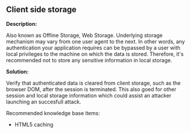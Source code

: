 Client side storage
-------

**Description:**

Also known as Offline Storage, Web Storage. Underlying storage mechanism may vary from one
user agent to the next. In other words, any authentication your application requires can
be bypassed by a user with local privileges to the machine on which the data is stored.
Therefore, it's recommended not to store any sensitive information in local storage.

**Solution:**

Verify that authenticated data is cleared from client storage, such as the browser DOM, after the 
session is terminated. This also goed for other session and local storage information which could
assist an attacker launching an succesfull attack.

Recommended knowledge base items:

- HTML5 caching